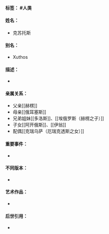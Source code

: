 #### 标签： #人类
#### 姓名：
- 克苏托斯
#### 别名：
- Xuthos
#### 描述：
- 
#### 亲属关系：
- 父亲[[赫楞]]
- 母亲[[俄耳塞斯]]
- 兄弟姐妹[[多洛斯]]、[[埃俄罗斯（赫楞之子）]]
- 子女[[阿开俄斯]]、[[伊翁]]
- 配偶[[克瑞乌萨（厄瑞克透斯之女）]]
#### 重要事件：
- 
#### 不同版本：
- 
#### 艺术作品：
- 
#### 后世引用：
- 
